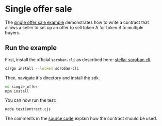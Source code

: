 # Single offer sale

The [single offer sale example](https://github.com/Soneso/as-soroban-examples/tree/main/single_offer) demonstrates how to write a contract that allows a seller to set up an offer to sell token A for token B to multiple buyers. 


## Run the example

First, install the official `soroban-cli` as described here: [stellar soroban cli](https://soroban.stellar.org/docs/getting-started/setup).

```sh
cargo install --locked soroban-cli
```

Then, navigate it's directory and install the sdk.

```sh
cd single_offer
npm install
```

You can now run the test:

```sh
node testContract.cjs
```

The comments in the [source code](https://github.com/Soneso/as-soroban-examples/tree/main/single_offer/assembly/index.ts) explain how the contract should be used.